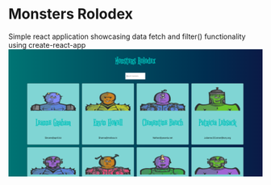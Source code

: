 
# Monsters Rolodex

Simple react application showcasing data fetch and filter() functionality using create-react-app
![Screenshot](screenshot.png)

